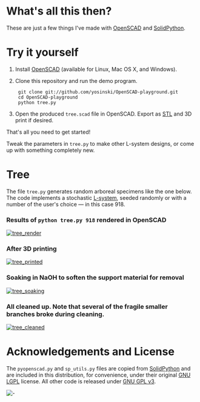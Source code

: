 What's all this then?
=======================

These are just a few things I've made with [OpenSCAD](http://www.openscad.org/) and [SolidPython](https://github.com/SolidCode/SolidPython).



Try it yourself
=======================


1. Install [OpenSCAD](http://www.openscad.org/) (available for Linux, Mac OS X, and Windows).

2. Clone this repository and run the demo program.

        git clone git://github.com/yosinski/OpenSCAD-playground.git
        cd OpenSCAD-playground
        python tree.py

3. Open the produced ```tree.scad``` file in OpenSCAD. Export as [STL](http://en.wikipedia.org/wiki/STL_%28file_format%29) and 3D print if desired.

That's all you need to get started!

Tweak the parameters in ```tree.py``` to make other L-system designs, or come up with something completely new.



Tree
=======================

The file ```tree.py``` generates random arboreal specimens like the one below. The code implements a stochastic [L-system](http://en.wikipedia.org/wiki/L-system), seeded randomly or with a number of the user's choice &mdash; in this case 918.

### Results of ```python tree.py 918``` rendered in OpenSCAD

[![tree_render](https://github.com/yosinski/OpenSCAD-playground/raw/master/resultsTree918/tree_918_500.png)](https://github.com/yosinski/OpenSCAD-playground/raw/master/resultsTree918/tree_918.png)

### After 3D printing

[![tree_printed](https://github.com/yosinski/OpenSCAD-playground/raw/master/resultsTree918/tree_918_printed_500.jpg)](https://github.com/yosinski/OpenSCAD-playground/raw/master/resultsTree918/tree_918_printed.jpg)

### Soaking in NaOH to soften the support material for removal

[![tree_soaking](https://github.com/yosinski/OpenSCAD-playground/raw/master/resultsTree918/tree_918_soaking_500.jpg)](https://github.com/yosinski/OpenSCAD-playground/raw/master/resultsTree918/tree_918_soaking.jpg)

### All cleaned up. Note that several of the fragile smaller branches broke during cleaning.

[![tree_cleaned](https://github.com/yosinski/OpenSCAD-playground/raw/master/resultsTree918/tree_918_cleaned_500.jpg)](https://github.com/yosinski/OpenSCAD-playground/raw/master/resultsTree918/tree_918_cleaned.jpg)



Acknowledgements and License
=======================

The ```pyopenscad.py``` and ```sp_utils.py``` files are copied from [SolidPython](https://github.com/SolidCode/SolidPython) and are included in this distribution, for convenience, under their original [GNU LGPL](http://www.gnu.org/licenses/lgpl.txt) license. All other code is released under [GNU GPL v3](http://www.gnu.org/licenses/gpl.txt).




![-](http://s.yosinski.com/1px_OpenSCAD-playground.png)
